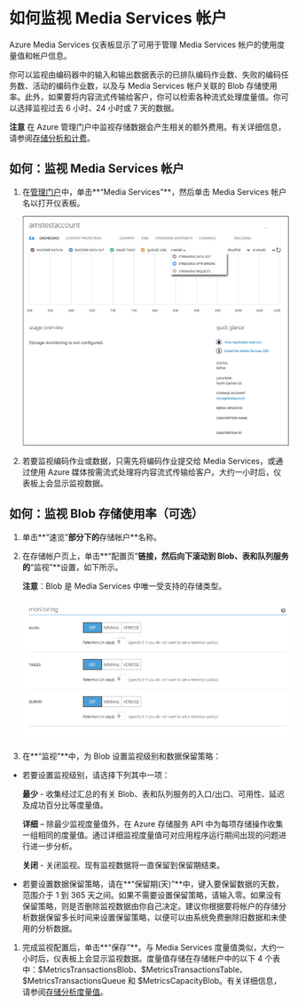 <properties linkid="manage-services-mediaservices-monitor-a-media-services-account" urlDisplayName="How to monitor" pageTitle="Monitor a Media Services Account - Azure" metaKeywords="" description="Describes how to configure monitoring for your Media Services account in Azure." metaCanonical="" services="media-services" documentationCenter="" title="How to Monitor a Media Services Account" authors="migree" solutions="" manager="" editor="" />
<tags ms.service="media-services"
    ms.date="02/05/2015"
    wacn.date="04/11/2015"
    />

如何监视 Media Services 帐户
============================

Azure Media Services 仪表板显示了可用于管理 Media Services 帐户的使用度量值和帐户信息。

你可以监视由编码器中的输入和输出数据表示的已排队编码作业数、失败的编码任务数、活动的编码作业数，以及与 Media Services 帐户关联的 Blob 存储使用率。此外，如果要将内容流式传输给客户，你可以检索各种流式处理度量值。你可以选择监视过去 6 小时、24 小时或 7 天的数据。

**注意** 在 Azure 管理门户中监视存储数据会产生相关的额外费用。有关详细信息，请参阅[存储分析和计费](https://msdn.microsoft.com/zh-CN/library/windowsazure/hh360997.aspx)。

如何：监视 Media Services 帐户
------------------------------

1.  在[管理门户](http://go.microsoft.com/fwlink/?LinkID=256666)中，单击**“Media Services”**，然后单击 Media Services 帐户名以打开仪表板。

    ![MediaServices\_Dashboard](./media/media-services-monitor-services-account/media-services-dashboard.png)

2.  若要监视编码作业或数据，只需先将编码作业提交给 Media Services，或通过使用 Azure 媒体按需流式处理将内容流式传输给客户。大约一小时后，仪表板上会显示监视数据。

如何：监视 Blob 存储使用率（可选）
----------------------------------

1.  单击**“速览”**部分下的**存储帐户**名称。
2.  在存储帐户页上，单击**“配置页”**链接，然后向下滚动到 Blob、表和队列服务的**“监视”**设置，如下所示。

    **注意**：Blob 是 Media Services 中唯一受支持的存储类型。

    ![StorageOptions](./media/media-services-monitor-services-account/storagemonitoringoptions_scoped.png)

3.  在**“监视”**中，为 Blob 设置监视级别和数据保留策略：

-   若要设置监视级别，请选择下列其中一项：

    **最少** - 收集经过汇总的有关 Blob、表和队列服务的入口/出口、可用性、延迟及成功百分比等度量值。

    **详细** – 除最少监视度量值外，在 Azure 存储服务 API 中为每项存储操作收集一组相同的度量值。通过详细监视度量值可对应用程序运行期间出现的问题进行进一步分析。

    **关闭** - 关闭监视。现有监视数据将一直保留到保留期结束。

-   若要设置数据保留策略，请在**“保留期(天)”**中，键入要保留数据的天数，范围介于 1 到 365 天之间。如果不需要设置保留策略，请输入零。如果没有保留策略，则是否删除监视数据由你自己决定。建议你根据要将帐户的存储分析数据保留多长时间来设置保留策略，以便可以由系统免费删除旧数据和未使用的分析数据。

1.  完成监视配置后，单击**“保存”**。与 Media Services 度量值类似，大约一小时后，仪表板上会显示监视数据。度量值存储在存储帐户中的以下 4 个表中：\$MetricsTransactionsBlob、\$MetricsTransactionsTable、\$MetricsTransactionsQueue 和 \$MetricsCapacityBlob。有关详细信息，请参阅[存储分析度量值](https://msdn.microsoft.com/zh-CN/library/windowsazure/hh343258.aspx)。

